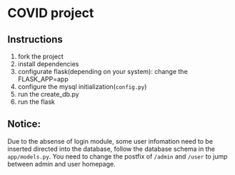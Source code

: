 # COVID project
## Instructions
1. fork the project
2. install dependencies
3. configurate flask(depending on your system): change the FLASK_APP=app
4. configure the mysql initialization(`config.py`)
5. run the create_db.py
6. run the flask

## Notice:
Due to the absense of login module, some user infomation need to be inserted directed into the database, follow the database schema in the `app/models.py`. You need to change the postfix of `/admin` and `/user` to jump between admin and user homepage.
